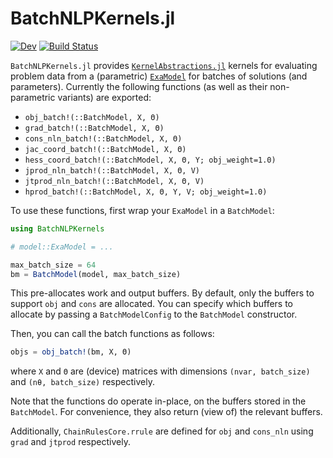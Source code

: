 # BatchNLPKernels.jl

[![Dev](https://img.shields.io/badge/docs-dev-blue.svg)](https://klamike.github.io/BatchNLPKernels.jl/dev/)
[![Build Status](https://github.com/klamike/BatchNLPKernels.jl/actions/workflows/CI.yml/badge.svg?branch=main)](https://github.com/klamike/BatchNLPKernels.jl/actions/workflows/CI.yml?query=branch%3Amain)

`BatchNLPKernels.jl` provides [`KernelAbstractions.jl`](https://github.com/JuliaGPU/KernelAbstractions.jl) kernels for evaluating problem data from a (parametric) [`ExaModel`](https://github.com/exanauts/ExaModels.jl) for batches of solutions (and parameters). Currently the following functions (as well as their non-parametric variants) are exported:

- `obj_batch!(::BatchModel, X, Θ)`
- `grad_batch!(::BatchModel, X, Θ)`
- `cons_nln_batch!(::BatchModel, X, Θ)`
- `jac_coord_batch!(::BatchModel, X, Θ)`
- `hess_coord_batch!(::BatchModel, X, Θ, Y; obj_weight=1.0)`
- `jprod_nln_batch!(::BatchModel, X, Θ, V)`
- `jtprod_nln_batch!(::BatchModel, X, Θ, V)`
- `hprod_batch!(::BatchModel, X, Θ, Y, V; obj_weight=1.0)`


To use these functions, first wrap your `ExaModel` in a `BatchModel`:

```julia
using BatchNLPKernels

# model::ExaModel = ...

max_batch_size = 64
bm = BatchModel(model, max_batch_size)
```
This pre-allocates work and output buffers. By default, only the buffers to support `obj` and `cons` are allocated. You can specify which buffers to allocate by passing a `BatchModelConfig` to the `BatchModel` constructor.

Then, you can call the batch functions as follows:

```julia
objs = obj_batch!(bm, X, Θ)
```

where `X` and `Θ` are (device) matrices with dimensions `(nvar, batch_size)` and `(nθ, batch_size)` respectively.


Note that the functions do operate in-place, on the buffers stored in the `BatchModel`. For convenience, they also return (view of) the relevant buffers.

Additionally, `ChainRulesCore.rrule` are defined for `obj` and `cons_nln` using `grad` and `jtprod` respectively.
